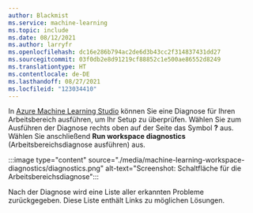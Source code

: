 ```yaml
---
author: Blackmist
ms.service: machine-learning
ms.topic: include
ms.date: 08/12/2021
ms.author: larryfr
ms.openlocfilehash: dc16e286b794ac2de6d3b43cc2f314837431dd27
ms.sourcegitcommit: 03f0db2e8d91219cf88852c1e500ae86552d8249
ms.translationtype: HT
ms.contentlocale: de-DE
ms.lasthandoff: 08/27/2021
ms.locfileid: "123034410"
---
```

In [Azure Machine Learning Studio](https://ml.azure.com) können Sie eine Diagnose für Ihren Arbeitsbereich ausführen, um Ihr Setup zu überprüfen. Wählen Sie zum Ausführen der Diagnose rechts oben auf der Seite das Symbol __?__ aus. Wählen Sie anschließend __Run workspace diagnostics__ (Arbeitsbereichsdiagnose ausführen) aus.

:::image type="content" source="./media/machine-learning-workspace-diagnostics/diagnostics.png" alt-text="Screenshot: Schaltfläche für die Arbeitsbereichsdiagnose":::

Nach der Diagnose wird eine Liste aller erkannten Probleme zurückgegeben. Diese Liste enthält Links zu möglichen Lösungen.
